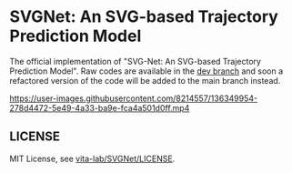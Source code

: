 # SVGNet: An SVG-based Trajectory Prediction Model
The official implementation of "SVG-Net: An SVG-based Trajectory Prediction Model". Raw codes are available in the 
[dev branch](https://github.com/vita-epfl/SVGNet/tree/dev) and soon a refactored version of the code will be added to 
the main branch instead.

https://user-images.githubusercontent.com/8214557/136349954-278d4472-5e49-4a33-ba9e-fca4a501d0ff.mp4


## LICENSE
MIT License, see [vita-lab/SVGNet/LICENSE](https://github.com/vita-epfl/SVGNet/blob/main/LICENSE).


